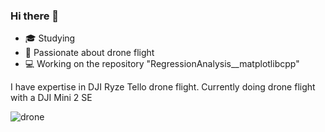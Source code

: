### Hi there 👋

- 🎓 Studying 
- 🚁 Passionate about drone flight
- 💻 Working on the repository "RegressionAnalysis__matplotlibcpp"

I have expertise in DJI Ryze Tello drone flight. Currently doing drone flight with a DJI Mini 2 SE

![drone](https://github.com/Saltworker/Saltworker/assets/82200669/5b0dee74-839a-4c2f-adca-c5ee40f2d87a)
<!--
**Saltworker/Saltworker** is a ✨ _special_ ✨ repository because its `README.md` (this file) appears on your GitHub profile.

Here are some ideas to get you started:

- 🔭 I’m currently working on ...
- 🌱 I’m currently learning ...
- 👯 I’m looking to collaborate on ...
- 🤔 I’m looking for help with ...
- 💬 Ask me about ...
- 📫 How to reach me: ...
- 😄 Pronouns: ...
- ⚡ Fun fact: ...
-->
